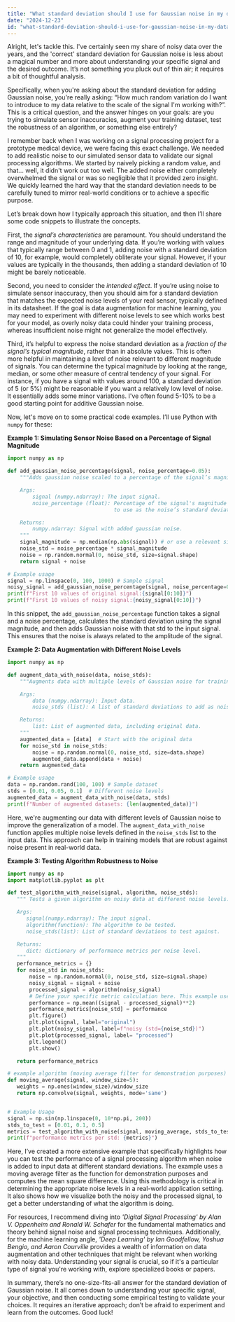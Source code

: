 ```yaml
---
title: "What standard deviation should I use for Gaussian noise in my data?"
date: "2024-12-23"
id: "what-standard-deviation-should-i-use-for-gaussian-noise-in-my-data"
---
```


Alright, let's tackle this. I've certainly seen my share of noisy data over the years, and the 'correct' standard deviation for Gaussian noise is less about a magical number and more about understanding your specific signal and the desired outcome. It’s not something you pluck out of thin air; it requires a bit of thoughtful analysis.

Specifically, when you're asking about the standard deviation for adding Gaussian noise, you're really asking: “How much random variation do I want to introduce to my data relative to the scale of the signal I'm working with?”. This is a critical question, and the answer hinges on your goals: are you trying to simulate sensor inaccuracies, augment your training dataset, test the robustness of an algorithm, or something else entirely?

I remember back when I was working on a signal processing project for a prototype medical device, we were facing this exact challenge. We needed to add realistic noise to our simulated sensor data to validate our signal processing algorithms. We started by naively picking a random value, and that… well, it didn't work out too well. The added noise either completely overwhelmed the signal or was so negligible that it provided zero insight. We quickly learned the hard way that the standard deviation needs to be carefully tuned to mirror real-world conditions or to achieve a specific purpose.

Let’s break down how I typically approach this situation, and then I’ll share some code snippets to illustrate the concepts.

First, the *signal’s characteristics* are paramount. You should understand the range and magnitude of your underlying data. If you’re working with values that typically range between 0 and 1, adding noise with a standard deviation of 10, for example, would completely obliterate your signal. However, if your values are typically in the thousands, then adding a standard deviation of 10 might be barely noticeable.

Second, you need to consider the *intended effect*. If you’re using noise to simulate sensor inaccuracy, then you should aim for a standard deviation that matches the expected noise levels of your real sensor, typically defined in its datasheet. If the goal is data augmentation for machine learning, you may need to experiment with different noise levels to see which works best for your model, as overly noisy data could hinder your training process, whereas insufficient noise might not generalize the model effectively.

Third, it’s helpful to express the noise standard deviation as a *fraction of the signal's typical magnitude*, rather than in absolute values. This is often more helpful in maintaining a level of noise relevant to different magnitude of signals. You can determine the typical magnitude by looking at the range, median, or some other measure of central tendency of your signal. For instance, if you have a signal with values around 100, a standard deviation of 5 (or 5%) might be reasonable if you want a relatively low level of noise. It essentially adds some minor variations. I've often found 5-10% to be a good starting point for additive Gaussian noise.

Now, let's move on to some practical code examples. I’ll use Python with `numpy` for these:

**Example 1: Simulating Sensor Noise Based on a Percentage of Signal Magnitude**

```python
import numpy as np

def add_gaussian_noise_percentage(signal, noise_percentage=0.05):
    """Adds gaussian noise scaled to a percentage of the signal’s magnitude.

    Args:
        signal (numpy.ndarray): The input signal.
        noise_percentage (float): Percentage of the signal's magnitude
                                  to use as the noise’s standard deviation.

    Returns:
        numpy.ndarray: Signal with added gaussian noise.
    """
    signal_magnitude = np.median(np.abs(signal)) # or use a relevant signal statistic
    noise_std = noise_percentage * signal_magnitude
    noise = np.random.normal(0, noise_std, size=signal.shape)
    return signal + noise

# Example usage
signal = np.linspace(0, 100, 1000) # Sample signal
noisy_signal = add_gaussian_noise_percentage(signal, noise_percentage=0.05)
print(f"First 10 values of original signal:{signal[0:10]}")
print(f"First 10 values of noisy signal:{noisy_signal[0:10]}")
```

In this snippet, the `add_gaussian_noise_percentage` function takes a signal and a noise percentage, calculates the standard deviation using the signal magnitude, and then adds Gaussian noise with that std to the input signal. This ensures that the noise is always related to the amplitude of the signal.

**Example 2: Data Augmentation with Different Noise Levels**

```python
import numpy as np

def augment_data_with_noise(data, noise_stds):
    """Augments data with multiple levels of Gaussian noise for training.

    Args:
        data (numpy.ndarray): Input data.
        noise_stds (list): A list of standard deviations to add as noise.

    Returns:
        list: List of augmented data, including original data.
    """
    augmented_data = [data]  # Start with the original data
    for noise_std in noise_stds:
        noise = np.random.normal(0, noise_std, size=data.shape)
        augmented_data.append(data + noise)
    return augmented_data

# Example usage
data = np.random.rand(100, 100) # Sample dataset
stds = [0.01, 0.05, 0.1]  # Different noise levels
augmented_data = augment_data_with_noise(data, stds)
print(f"Number of augmented datasets: {len(augmented_data)}")
```

Here, we're augmenting our data with different levels of Gaussian noise to improve the generalization of a model. The `augment_data_with_noise` function applies multiple noise levels defined in the `noise_stds` list to the input data. This approach can help in training models that are robust against noise present in real-world data.

**Example 3: Testing Algorithm Robustness to Noise**

```python
import numpy as np
import matplotlib.pyplot as plt

def test_algorithm_with_noise(signal, algorithm, noise_stds):
   """ Tests a given algorithm on noisy data at different noise levels.

   Args:
      signal(numpy.ndarray): The input signal.
      algorithm(function): The algorithm to be tested.
      noise_stds(list): List of standard deviations to test against.

   Returns:
      dict: dictionary of performance metrics per noise level.
   """
   performance_metrics = {}
   for noise_std in noise_stds:
       noise = np.random.normal(0, noise_std, size=signal.shape)
       noisy_signal = signal + noise
       processed_signal = algorithm(noisy_signal)
       # Define your specific metric calculation here. This example uses a simple mean squared difference.
       performance = np.mean((signal - processed_signal)**2)
       performance_metrics[noise_std] = performance
       plt.figure()
       plt.plot(signal, label="original")
       plt.plot(noisy_signal, label=f"noisy (std={noise_std})")
       plt.plot(processed_signal, label= "processed")
       plt.legend()
       plt.show()

   return performance_metrics

# example algorithm (moving average filter for demonstration purposes)
def moving_average(signal, window_size=5):
   weights = np.ones(window_size)/window_size
   return np.convolve(signal, weights, mode='same')


# Example Usage
signal = np.sin(np.linspace(0, 10*np.pi, 200))
stds_to_test = [0.01, 0.1, 0.5]
metrics = test_algorithm_with_noise(signal, moving_average, stds_to_test)
print(f"performance metrics per std: {metrics}")
```

Here, I’ve created a more extensive example that specifically highlights how you can test the performance of a signal processing algorithm when noise is added to input data at different standard deviations. The example uses a moving average filter as the function for demonstration purposes and computes the mean square difference. Using this methodology is critical in determining the appropriate noise levels in a real-world application setting. It also shows how we visualize both the noisy and the processed signal, to get a better understanding of what the algorithm is doing.

For resources, I recommend diving into *'Digital Signal Processing' by Alan V. Oppenheim and Ronald W. Schafer* for the fundamental mathematics and theory behind signal noise and signal processing techniques. Additionally, for the machine learning angle, *'Deep Learning' by Ian Goodfellow, Yoshua Bengio, and Aaron Courville* provides a wealth of information on data augmentation and other techniques that might be relevant when working with noisy data. Understanding your signal is crucial, so if it's a particular type of signal you're working with, explore specialized books or papers.

In summary, there’s no one-size-fits-all answer for the standard deviation of Gaussian noise. It all comes down to understanding your specific signal, your objective, and then conducting some empirical testing to validate your choices. It requires an iterative approach; don’t be afraid to experiment and learn from the outcomes. Good luck!
